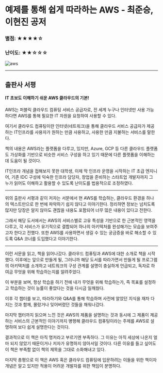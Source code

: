 # 예제를 통해 쉽게 따라하는 AWS - 최준승, 이현진 공저  

### 별점: ★★★★☆   
### 난이도: ★★☆☆☆   

![aws](https://raw.githubusercontent.com/rjs1197/rjs1197.github.io/master/img/aws/aws.png)

---
## 출판사 서평 

#### IT 초보도 이해하기 쉬운 AWS 클라우드의 기본!  

AWS는 퍼블릭 클라우드 컴퓨팅 서비스 공급자로, 전 세계 누구나 인터넷만 사용 가능하다면 AWS를 통해 필요한 IT 자원을 요청하여 사용할 수 있다.  

여기서 클라우드 컴퓨팅이란 인터넷(네트워크)을 통해 클라우드 서비스 공급자가 제공하는 IT인프라를 사용자가 원하는 만큼 사용하고, 사용한 만큼 지불하는 서비스를 말한다.  

책의 내용은 AWS라는 플랫폼을 다루고, 있지만, Azure, GCP 등 다른 클라우드 플랫폼도 가상화를 기반으로 비슷한 서비스 구성을 하고 있기 때문에 다른 플랫폼을 이해하는 데 도움이 될 것이다.  

IT인프라 개념을 접해보지 못한 대학생, 이제 막 인프라 운영을 시작하는 IT 초급 엔지니어, 기존 IDC 구성에 익숙한 인프라 담당자, 창업을 준비하는 스타트업 개발자까지 그 누가 읽어도 이해하고 활용할 수 있도록 난이도를 법용적으로 조정하였다.  

---

위의 출판사 서평과 같이 저자는 서문에서 현 AWS를 학습하는, 클라우드 환경을 하나의 텍스트만으로 한 번에 파악하기 쉽지 않다고 이야기한다. 정리하면 정보는 넘치도록 많지만 당장은 알지 않아도 괜찮을 내용도 포함되어 너무 많은 내용이 있다고 전한다.  

그래서 해당 도서에서는 AWS의 서비스별로 고유 특성을 기반으로 한 근본적인 영역을 다루고, 각 서비스가 유기적으로 결합되어 하나의 아키텍처를 완성해가는 모습을 보여주고자 한다고 전했다. 또한 AWS를 사용하면서 생길 수 있는 궁금증을 바로 해소할 수 있도록 Q&A 코너를 도입했다고 이야기한다.  

---

이런 서문을 읽고, 책을 읽어나갔다. 클라우드 컴퓨팅과 AWS에 대한 소개로 책을 시작했다. 이후에는 앞으로 만들게 될, 그러니까 해당 도서를 따라가면서 만들게 될 프로그램의 아키텍처를 소개하고 네트워크의 구성 관계를 설명이 충실하게 언급되고, 독자로 하여금 무엇을 위해 학습하는지를 알려주었다.  

이 부분을 보며, 항상 학습을 하기 전에 내가 무엇을 위해 학습하는가, 즉 목표를 설정하고 학습하는 것이 능률이 좋았다는 것을 다시금 일깨웠다.  

이후 각 챕터를 보고, 따라하기와 Q&A를 통해 학습하며 사전에 알았던 지식을 재차 다지는 것과 함께, 몰랐거나 잊어버렸던 것들을 채워나갔다.  

마지막 챕터까지 읽으며 느낀 것은 AWS의 제품을 설명하는 것과 동시에 그 제품이 제공하는 서비스의 근본적인 이야기까지 병행해 클라우드 컴퓨팅이라는 주제를 AWS로 설명하여 보다 쉽게 설명한다는 것이다.  

결과적으로 이 책은 아직 명저라고 부르기엔 부족하다. 그 이유는 아직 세상에 나온지 얼마 되지 않았기 때문이거나 저자가 유명하지 않아서일 것이다. 다른 이유를 들고 싶어도 이 책은 부족함 없이 책의 제목을 그대로 소화해내고 있다.  

마지막 총평으로 이 책은 AWS 혹은 클라우드 컴퓨팅에 입문하려는 이들을 위한 책이자 개념은 알고 있지만 적용이 어려운 개발자를 위한 책임이 분명하다.  
